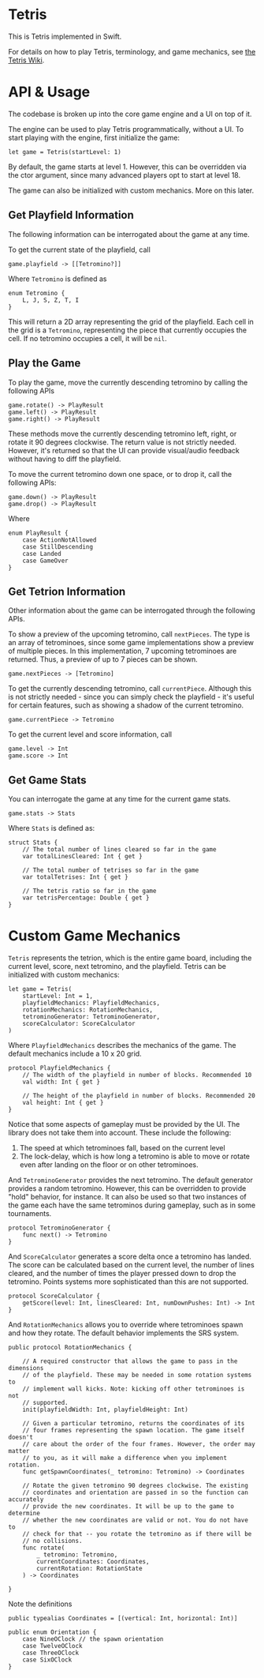 # Tetris
This is Tetris implemented in Swift.

For details on how to play Tetris, terminology, and game mechanics, see 
[the Tetris Wiki](https://tetris.fandom.com/wiki/Tetris_Wiki).

# API & Usage
The codebase is broken up into the core game engine and a UI on top of it. 

The engine can be used to play Tetris programmatically, without a UI. To start
playing with the engine, first initialize the game:

    let game = Tetris(startLevel: 1)

By default, the game starts at level 1. However, this can be overridden via
the ctor argument, since many advanced players opt to start at level 18.

The game can also be initialized with custom mechanics. More on this later.

## Get Playfield Information
The following information can be interrogated about the game at any time.

To get the current state of the playfield, call

    game.playfield -> [[Tetromino?]]

Where `Tetromino` is defined as

    enum Tetromino {
        L, J, S, Z, T, I
    }

This will return a 2D array representing the grid of the playfield. Each cell in
the grid is a `Tetromino`, representing the piece that currently occupies the cell.
If no tetromino occupies a cell, it will be `nil`.

## Play the Game
To play the game, move the currently descending tetromino by calling the 
following APIs

    game.rotate() -> PlayResult
    game.left() -> PlayResult
    game.right() -> PlayResult
    
These methods move the currently descending tetromino left, right, or rotate 
it 90 degrees clockwise. The return value is not strictly needed. However, 
it's returned so that the UI can provide visual/audio feedback without 
having to diff the playfield.

To move the current tetromino down one space, or to drop it, call the following
APIs:

    game.down() -> PlayResult
    game.drop() -> PlayResult

Where

    enum PlayResult {
        case ActionNotAllowed
        case StillDescending
        case Landed
        case GameOver
    }

## Get Tetrion Information
Other information about the game can be interrogated through the following APIs.

To show a preview of the upcoming tetromino, call `nextPieces`. The type is 
an array of tetrominoes, since some game implementations show a preview of 
multiple pieces. In this implementation, 7 upcoming tetrominoes are returned.
Thus, a preview of up to 7 pieces can be shown.

    game.nextPieces -> [Tetromino]

To get the currently descending tetromino, call `currentPiece`. Although this 
is not strictly needed - since you can simply check the playfield - it's useful
for certain features, such as showing a shadow of the current tetromino.

    game.currentPiece -> Tetromino

To get the current level and score information, call

    game.level -> Int
    game.score -> Int

## Get Game Stats
You can interrogate the game at any time for the current game stats.

    game.stats -> Stats

Where `Stats` is defined as:

    struct Stats {
        // The total number of lines cleared so far in the game
        var totalLinesCleared: Int { get }

        // The total number of tetrises so far in the game
        var totalTetrises: Int { get }

        // The tetris ratio so far in the game
        var tetrisPercentage: Double { get }
    }

# Custom Game Mechanics
`Tetris` represents the tetrion, which is the entire game board, including the
current level, score, next tetromino, and the playfield. Tetris can be initialized
with custom mechanics:

    let game = Tetris(
        startLevel: Int = 1,
        playfieldMechanics: PlayfieldMechanics,
        rotationMechanics: RotationMechanics,
        tetrominoGenerator: TetrominoGenerator,
        scoreCalculator: ScoreCalculator
    )

Where `PlayfieldMechanics` describes the mechanics of the game. The default mechanics
include a 10 x 20 grid.

    protocol PlayfieldMechanics {
        // The width of the playfield in number of blocks. Recommended 10
        val width: Int { get }

        // The height of the playfield in number of blocks. Recommended 20
        val height: Int { get }
    }

Notice that some aspects of gameplay must be provided by the UI. The library does
not take them into account. These include the following:

1. The speed at which tetrominoes fall, based on the current level
1. The lock-delay, which is how long a tetromino is able to move or rotate even
after landing on the floor or on other tetrominoes.

And `TetrominoGenerator` provides the next tetromino. The default generator provides
a random tetromino. However, this can be overridden to provide "hold" behavior, for
instance. It can also be used so that two instances of the game each have the
same tetrominos during gameplay, such as in some tournaments.

    protocol TetrominoGenerator {
        func next() -> Tetromino
    }

And `ScoreCalculator` generates a score delta once a tetromino has landed. The score
can be calculated based on the current level, the number of lines cleared, and the
number of times the player pressed down to drop the tetromino. Points systems more
sophisticated than this are not supported.

    protocol ScoreCalculator {
        getScore(level: Int, linesCleared: Int, numDownPushes: Int) -> Int
    }

And `RotationMechanics` allows you to override where tetrominoes spawn and how
they rotate. The default behavior implements the SRS system.

    public protocol RotationMechanics {

        // A required constructor that allows the game to pass in the dimensions
        // of the playfield. These may be needed in some rotation systems to 
        // implement wall kicks. Note: kicking off other tetrominoes is not
        // supported.
        init(playfieldWidth: Int, playfieldHeight: Int)

        // Given a particular tetromino, returns the coordinates of its
        // four frames representing the spawn location. The game itself doesn't
        // care about the order of the four frames. However, the order may matter
        // to you, as it will make a difference when you implement rotation.
        func getSpawnCoordinates(_ tetromino: Tetromino) -> Coordinates

        // Rotate the given tetromino 90 degrees clockwise. The existing 
        // coordinates and orientation are passed in so the function can accurately
        // provide the new coordinates. It will be up to the game to determine
        // whether the new coordinates are valid or not. You do not have to 
        // check for that -- you rotate the tetromino as if there will be
        // no collisions.
        func rotate(
            _ tetromino: Tetromino, 
            currentCoordinates: Coordinates,
            currentRotation: RotationState
        ) -> Coordinates

    }

Note the definitions

    public typealias Coordinates = [(vertical: Int, horizontal: Int)]

    public enum Orientation {
        case NineOClock // the spawn orientation
        case TwelveOClock
        case ThreeOClock
        case SixOClock
    }
